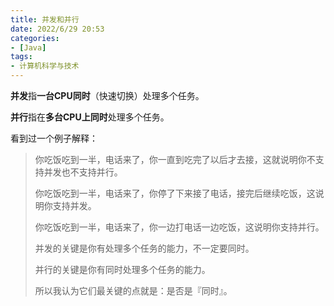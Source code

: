 ```yaml
---
title: 并发和并行
date: 2022/6/29 20:53
categories:
- [Java]
tags:
- 计算机科学与技术
---
```


**并发**指**一台CPU同时**（快速切换）处理多个任务。

**并行**指在**多台CPU上同时**处理多个任务。
<!-- more -->

看到过一个例子解释：

> 你吃饭吃到一半，电话来了，你一直到吃完了以后才去接，这就说明你不支持并发也不支持并行。
>
> 你吃饭吃到一半，电话来了，你停了下来接了电话，接完后继续吃饭，这说明你支持并发。
>
> 你吃饭吃到一半，电话来了，你一边打电话一边吃饭，这说明你支持并行。
>
> 并发的关键是你有处理多个任务的能力，不一定要同时。
>
> 并行的关键是你有同时处理多个任务的能力。
>
> 所以我认为它们最关键的点就是：是否是『同时』。